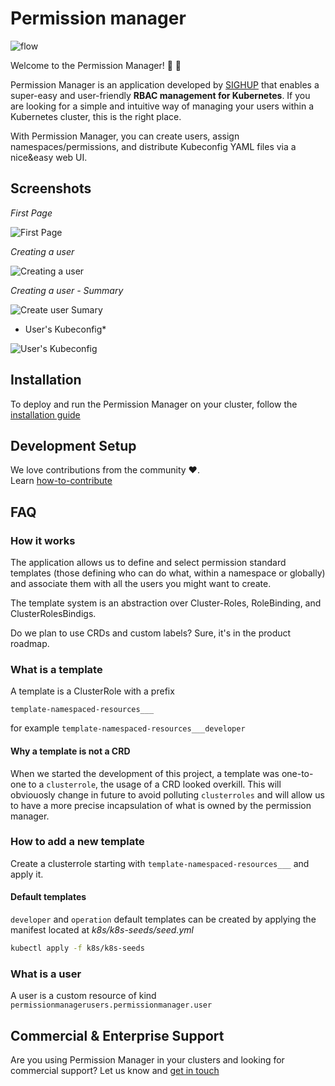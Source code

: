 # Permission manager

![flow](./docs/assets/flow.gif)

Welcome to the Permission Manager! :tada: :tada:

Permission Manager is an application developed by [SIGHUP](https://sighup.io) that enables a super-easy and user-friendly **RBAC management for Kubernetes**. If you are looking for a simple and intuitive way of managing your users within a Kubernetes cluster, this is the right place.

With Permission Manager, you can create users, assign namespaces/permissions, and distribute Kubeconfig YAML files via a nice&easy web UI.

## Screenshots

_First Page_

![First Page](docs/assets/first-page.png)

_Creating a user_

![Creating a user](docs/assets/create-user.png)

_Creating a user - Summary_

![Create user Sumary](docs/assets/create-user-summary.png)

- User's Kubeconfig\*

![User's Kubeconfig](docs/assets/users-kubeconfig.png)

## Installation

To deploy and run the Permission Manager on your cluster, follow the [installation guide](docs/installation.md)

## Development Setup

We love contributions from the community :heart:.  
Learn [how-to-contribute](docs/how-to-contribute.md)

## FAQ

### How it works

The application allows us to define and select permission standard templates (those defining who can do what, within a namespace or globally) and associate them with all the users you might want to create.

The template system is an abstraction over Cluster-Roles, RoleBinding, and ClusterRolesBindigs.

Do we plan to use CRDs and custom labels? Sure, it's in the product roadmap.

### What is a template

A template is a ClusterRole with a prefix

`template-namespaced-resources___`

for example
`template-namespaced-resources___developer`

#### Why a template is not a CRD

When we started the development of this project, a template was one-to-one to a `clusterrole`, the usage of a CRD looked overkill. This will obviouosly change in future to avoid polluting `clusterroles` and will allow us to have a more precise incapsulation of what is owned by the permission manager.

### How to add a new template

Create a clusterrole starting with `template-namespaced-resources___` and apply it.

#### Default templates

`developer` and `operation` default templates can be created by applying the manifest located at _k8s/k8s-seeds/seed.yml_

```sh
kubectl apply -f k8s/k8s-seeds
```

### What is a user

A user is a custom resource of kind `permissionmanagerusers.permissionmanager.user`

## Commercial & Enterprise Support

Are you using Permission Manager in your clusters and looking for commercial support? Let us know and [get in touch](mailto:sales@sighup.io)
